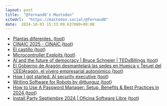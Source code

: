 ```yaml
---
layout: post
title:  "@fernand0's Mastodon"
siteUrl:  "https://mastodon.social/@fernand0"
date:  2024-10-03 15:33:09.637000+00:00
---
```

*  [Plantas diferentes. ](https://avecesunafoto.wordpress.com/2024/10/03/plantas-diferentes) ([toot](https://mastodon.social/@fernand0/113244215024994182))
*  [CINAIC 2025 - CINAIC ](http://cinaic.net/cinaic-2025) ([toot](https://mastodon.social/@fernand0/113243882855597269))
*  [El castillo ](https://www.flickr.com/photos/fernand0/54029231596) ([toot](https://mastodon.social/@fernand0/113243882340447371))
*  [Microcontroller Exploits ](https://www.oreilly.com/library/view/microcontroller-exploits/9781098182243) ([toot](https://mastodon.social/@fernand0/113243331963560807))
*  [AI and the future of democracy \| Bruce Schneier \| TEDxBillings ](https://www.youtube.com/watch?v=uqC4nb7fLp) ([toot](https://mastodon.social/@fernand0/113242987049987838))
*  [El Gobierno de Aragón desmantelará las sedes en Huesca y Teruel del CEEIAragón, el vivero empresarial autonómico ](https://www.eldiario.es/aragon/politica/gobierno-aragon-desmantelara-sedes-huesca-teruel-ceeiaragon-vivero-empresarial-autonomico_1_11675634.htm) ([toot](https://mastodon.social/@fernand0/113242848110730483))
*  [How I got started: AI security executive ](https://securityintelligence.com/articles/how-i-got-started-ai-security-executive) ([toot](https://mastodon.social/@fernand0/113242539808438096))
*  [Writing Software for Robots by @ttunguz ](https://tomtunguz.com/writing-software-for-robots) ([toot](https://mastodon.social/@fernand0/113242385137955585))
*  [How to Use A Password Manager: Setup, Benefits & Best Practices in 2024 ](https://www.esecurityplanet.com/applications/how-to-use-a-password-manager) ([toot](https://mastodon.social/@fernand0/113241541024940554))
*  [Install Party Septiembre 2024 \|  Oficina Software Libre   ](https://osluz.unizar.es/content/install-party-septiembre-2024) ([toot](https://mastodon.social/@fernand0/113240917425851134))
